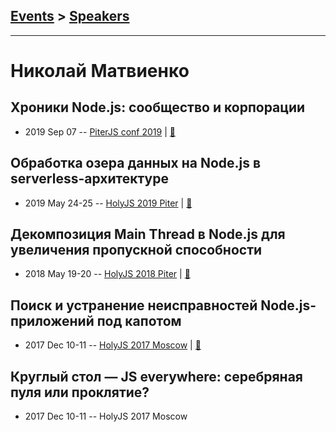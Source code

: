 ## [Events](../README.md) > [Speakers](../speakers.md)
---

# Николай Матвиенко

## Хроники Node.js: сообщество и корпорации
- 2019 Sep 07 -- [PiterJS conf 2019](https://youtu.be/14fo6Kw-r60)  | [:notebook:](https://fs.piterjs.org/events/conf2019/matvienko.pdf)  
## Обработка озера данных на Node.js в serverless-архитектуре
- 2019 May 24-25 -- [HolyJS 2019 Piter](https://youtu.be/FOCDEk-OLTI)  | [:notebook:](https://assets.ctfassets.net/nn534z2fqr9f/v0DvUwICec13eSHre64Kg/91c6f3bc63f1ab9e6ff0344ecf81716e/Nikolay_Matviyenko_Obrabotka_ozera_dannykh_na_Node.js_v_serverless-arkhitekture.pdf)  
## Декомпозиция Main Thread в Node.js для увеличения пропускной способности
- 2018 May 19-20 -- [HolyJS 2018 Piter](https://youtu.be/Mfz1_blLl9Q)  | [:notebook:](https://assets.ctfassets.net/nn534z2fqr9f/3xtKFHSuissgAqMIMmaQ4w/52e391982259a4244a231cb8a5460dc6/Nikolay_Matvienko_Decomposition_of_the_Main_Thread.pdf)  
## Поиск и устранение неисправностей Node.js-приложений под капотом
- 2017 Dec 10-11 -- [HolyJS 2017 Moscow](https://www.youtube.com/watch?v=_qzFJ2MPVWQ)  | [:notebook:](https://assets.ctfassets.net/nn534z2fqr9f/2hbM69wuxeAIku0gEA0sm2/37bb6ae365df68af69c741e57df7d108/Matvienko_____Troubleshooting_Node.js_applications_under_the_hood.pdf)  
## Круглый стол — JS everywhere: серебряная пуля или проклятие?
- 2017 Dec 10-11 -- HolyJS 2017 Moscow    

